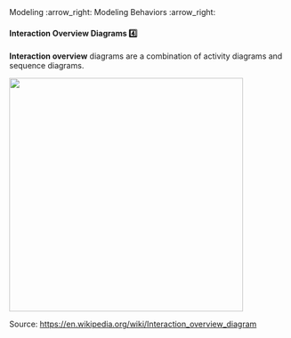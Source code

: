 <link rel="stylesheet" href="{{baseUrl}}/css/textbook.css">

<div class="website-content">

<div id="path">Modeling :arrow_right: Modeling Behaviors :arrow_right:</div>

<div id="title">

#### Interaction Overview Diagrams :four:

</div>

<div id="body">

**Interaction overview** diagrams are a combination of activity diagrams and sequence diagrams.

<img src="{{baseUrl}}/modeling/modelingBehaviors/interactionOverviewDiagrams/images/diagram.png" height="420" />
<p/>

Source: https://en.wikipedia.org/wiki/Interaction_overview_diagram

</div>

</div>
